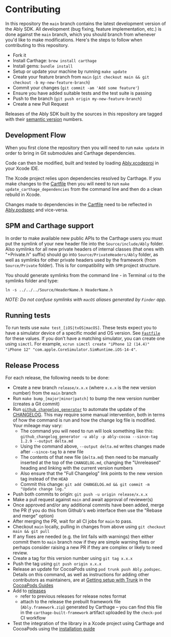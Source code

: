 # Contributing

In this repository the `main` branch contains the latest development version of the Ably SDK. All development (bug fixing, feature implementation, etc.) is done against the `main` branch, which you should branch from whenever you'd like to make modifications. Here's the steps to follow when contributing to this repository.

 - Fork it
 - Install Carthage: `brew install carthage`
 - Install gems: `bundle install`
 - Setup or update your machine by running `make update`
 - Create your feature branch from `main` (`git checkout main && git checkout -b my-new-feature-branch`)
 - Commit your changes (`git commit -am 'Add some feature'`)
 - Ensure you have added suitable tests and the test suite is passing
 - Push to the branch (`git push origin my-new-feature-branch`)
 - Create a new Pull Request

Releases of the Ably SDK built by the sources in this repository are tagged with their [semantic version](http://semver.org/) numbers.

## Development Flow

When you first clone the repository then you will need to run `make update` in order to
bring in Git submodules and Carthage dependencies.

Code can then be modified, built and tested by loading [Ably.xcodeproj](Ably.xcodeproj) in your Xcode IDE.

The Xcode project relies upon dependencies resolved by Carthage.
If you make changes to the [Cartfile](Cartfile) then you will need to run `make update_carthage_dependencies`
from the command line and then do a clean rebuild in Xcode.

Changes made to dependencies in the [Cartfile](Cartfile) need to be reflected in
[Ably.podspec](Ably.podspec) and vice-versa.

## SPM and Carthage support

In order to make available new public APIs to the Carthage users you must put the symlink of your new header file into the `Source/include/Ably` folder. Also symlinks for all new private headers of internal classes (that ones with "+Private.h" suffix) should go into `Source/PrivateHeaders/Ably` folder, as well as symlinks for other private headers used by the framework (from `Source/Private` folder). This is for compatibility with `SPM` project structure.

You should generate symlinks from the command line - in Terminal `cd` to the symlinks folder and type:

```
ln -s ../../../Source/HeaderName.h HeaderName.h
```

*NOTE:*
*Do not confuse symlinks with `macOS` aliases generated by `Finder` app.*

## Running tests

To run tests use `make test_[iOS|tvOS|macOS]`. These tests expect you to have a simulator device of a specific model and OS version. See [`Fastfile`](./fastlane/Fastfile) for these values. If you don’t have a matching simulator, you can create one using `simctl`. For example, `xcrun simctl create "iPhone 12 (14.4)" "iPhone 12" "com.apple.CoreSimulator.SimRuntime.iOS-14-4"`.

## Release Process

For each release, the following needs to be done:

* Create a new branch `release/x.x.x` (where `x.x.x` is the new version number) from the `main` branch
* Run `make bump_[major|minor|patch]` to bump the new version number (creates a Git commit)
* Run [`github_changelog_generator`](https://github.com/github-changelog-generator/github-changelog-generator) to automate the update of the [CHANGELOG](./CHANGELOG.md). This may require some manual intervention, both in terms of how the command is run and how the change log file is modified. Your mileage may vary:
    * The command you will need to run will look something like this: `github_changelog_generator -u ably -p ably-cocoa --since-tag 1.2.9 --output delta.md`
    * Using the command above, `--output delta.md` writes changes made after `--since-tag` to a new file
    * The contents of that new file (`delta.md`) then need to be manually inserted at the top of the `CHANGELOG.md`, changing the "Unreleased" heading and linking with the current version numbers
    * Also ensure that the "Full Changelog" link points to the new version tag instead of the `HEAD`
    * Commit this change: `git add CHANGELOG.md && git commit -m "Update change log."`
* Push both commits to origin: `git push -u origin release/x.x.x`
* Make a pull request against `main` and await approval of reviewer(s)
* Once approved and/or any additional commits have been added, merge the PR (f you do this from Github's web interface then use the "Rebase and merge" option)
* After merging the PR, wait for all CI jobs for `main` to pass.
* Checkout `main` locally, pulling in changes from above using `git checkout main && git pull`
* If any fixes are needed (e.g. the lint fails with warnings) then either commit them to `main` branch now if they are simple warning fixes or perhaps consider raising a new PR if they are complex or likely to need review.
* Create a tag for this version number using `git tag x.x.x`
* Push the tag using `git push origin x.x.x`
* Release an update for CocoaPods using `pod trunk push Ably.podspec`. Details on this command, as well as instructions for adding other contributors as maintainers, are at [Getting setup with Trunk](https://guides.cocoapods.org/making/getting-setup-with-trunk.html) in the [CocoaPods Guides](https://guides.cocoapods.org/)
* Add to [releases](https://github.com/ably/ably-cocoa/releases)
    * refer to previous releases for release notes format
    * attach to the release the prebuilt framework file (`Ably.framework.zip`) generated by Carthage – you can find this file in the `carthage-built-framework` artifact uploaded by the `check-pod` CI workflow
* Test the integration of the library in a Xcode project using Carthage and CocoaPods using the [installation guide](https://github.com/ably/ably-cocoa#installation-guide)
